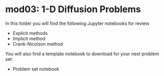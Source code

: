 # mod03: 1-D Diffusion Problems

In this folder you will find the following Jupyter notebooks for review

* Explicit methods
* Implicit method
* Crank-Nicolson method

You will also find a template notebook to download for your next problem set:

* Problem set notebook


